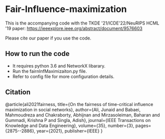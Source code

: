 # Fair-Influence-maximization

This is the accompanying code with the TKDE '21/ICDE'22/NeuRIPS HCML '19 paper:
https://ieeexplore.ieee.org/abstract/document/9576603

Please cite our paper if you use the code.
## How to run the code

- It requires python 3.6 and NetworkX libarary.
- Run the fairnInfMaximizaiton.py file.
- Refer to config file for more configuration details.

## Citation

@article{ali2021fairness,
  title={On the fairness of time-critical influence maximization in social networks},
  author={Ali, Junaid and Babaei, Mahmoudreza and Chakraborty, Abhijnan and Mirzasoleiman, Baharan and Gummadi, Krishna P and Singla, Adish},
  journal={IEEE Transactions on Knowledge and Data Engineering},
  volume={35},
  number={3},
  pages={2875--2886},
  year={2021},
  publisher={IEEE}
}
